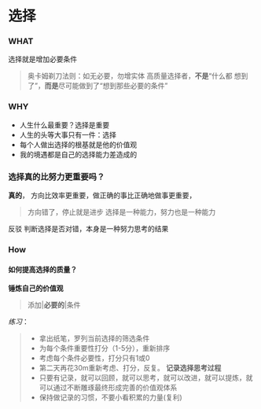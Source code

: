 # 选择
### WHAT
选择就是增加必要条件
> 奥卡姆剃刀法则：如无必要，勿增实体
高质量选择者，**不是**“什么都 想到了”，**而是**尽可能做到了“想到那些必要的条件”

### WHY
- 人生什么最重要？选择是重要
- 人生的头等大事只有一件：选择
- 每个人做出选择的根基就是他的价值观
- 我的境遇都是自己的选择能力差造成的
### 选择真的比努力更重要吗？
 **真的**，
方向比效率更重要，做正确的事比正确地做事更重要，
>  方向错了，停止就是进步
> 选择是一种能力，努力也是一种能力

反驳 
判断选择是否对错，本身是一种努力思考的结果 

### How
#### 如何提高选择的质量？

**锤炼自己的价值观**
> 添加|**必要的**|条件

*练习*：
> - 拿出纸笔，罗列当前选择的筛选条件
> - 为每个条件重要性打分（1-5分），重新排序
> - 考虑每个条件必要性，打分只有1或0
> - 第二天再花30m重新考虑、打分，反复。
**记录选择思考过程**
>- 只要有记录，就可以回顾，就可以思考，就可以改进，就可以提炼，就可以通过不断雕琢最终形成完善的价值观体系
>- 保持做记录的习惯，不要小看积累的力量(复利)

